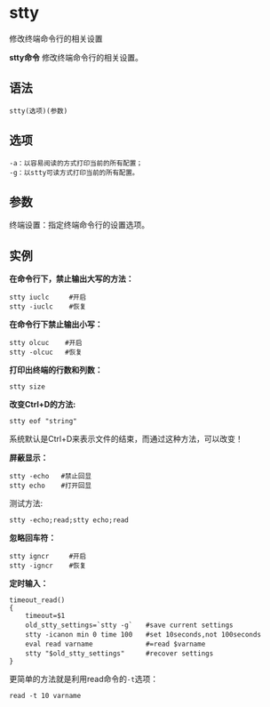 # stty

修改终端命令行的相关设置


**stty命令** 修改终端命令行的相关设置。

##  语法

```
stty(选项)(参数)
```

##  选项

```
-a：以容易阅读的方式打印当前的所有配置；
-g：以stty可读方式打印当前的所有配置。
```

##  参数

终端设置：指定终端命令行的设置选项。

##  实例

 **在命令行下，禁止输出大写的方法：** 

```
stty iuclc     #开启
stty -iuclc    #恢复
```

 **在命令行下禁止输出小写：** 

```
stty olcuc    #开启
stty -olcuc   #恢复
```

 **打印出终端的行数和列数：** 

```
stty size
```

 **改变Ctrl+D的方法:** 

```
stty eof "string"
```

系统默认是Ctrl+D来表示文件的结束，而通过这种方法，可以改变！

 **屏蔽显示：** 

```
stty -echo   #禁止回显
stty echo    #打开回显
```

测试方法:

```
stty -echo;read;stty echo;read
```

 **忽略回车符：** 

```
stty igncr     #开启
stty -igncr    #恢复
```

 **定时输入：** 

```
timeout_read()
{
    timeout=$1
    old_stty_settings=`stty -g`　　#save current settings
    stty -icanon min 0 time 100　　#set 10seconds,not 100seconds
    eval read varname　　          #=read $varname
    stty "$old_stty_settings"　　  #recover settings
}
```

更简单的方法就是利用read命令的`-t`选项：

```
read -t 10 varname
```


